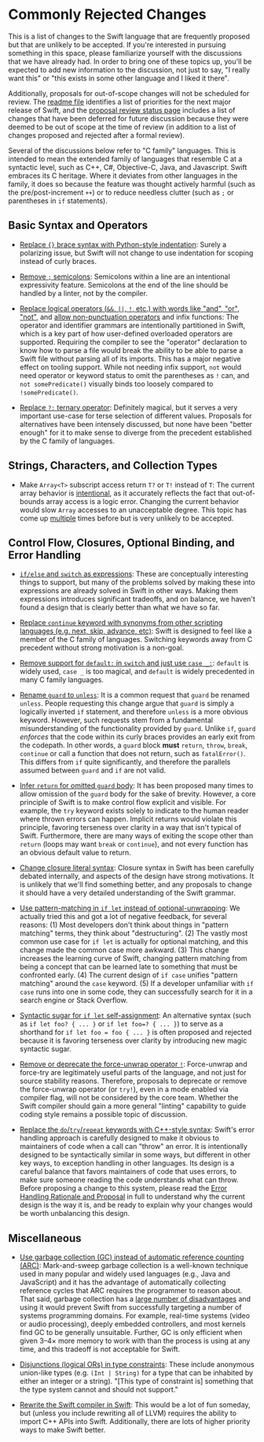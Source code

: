 # Commonly Rejected Changes 
 
This is a list of changes to the Swift language that are frequently proposed but that are unlikely to be accepted.  If you're interested in pursuing something in this space, please familiarize yourself with the discussions that we have already had.  In order to bring one of these topics up, you'll be expected to add new information to the discussion, not just to say, "I really want this" or "this exists in some other language and I liked it there".

Additionally, proposals for out-of-scope changes will not be scheduled for review. The [readme file](README.md) identifies a list of priorities for the next major release of Swift, and the [proposal review status page](https://apple.github.io/swift-evolution/) includes a list of changes that have been deferred for future discussion because they were deemed to be out of scope at the time of review (in addition to a list of changes proposed and rejected after a formal review).

Several of the discussions below refer to "C family" languages. This is intended to mean the extended family of languages that resemble C at a syntactic level, such as C++, C#, Objective-C, Java, and Javascript. Swift embraces its C heritage. Where it deviates from other languages in the family, it does so because the feature was thought actively harmful (such as the pre/post-increment `++`) or to reduce needless clutter (such as `;` or parentheses in `if` statements).

## Basic Syntax and Operators

 * [Replace `{}` brace syntax with Python-style indentation](https://lists.swift.org/pipermail/swift-evolution/Week-of-Mon-20151214/003656.html): Surely a polarizing issue, but Swift will not change to use indentation for scoping instead of curly braces.
 
 * [Remove `;` semicolons](https://lists.swift.org/pipermail/swift-evolution/Week-of-Mon-20151214/002421.html): Semicolons within a line are an intentional expressivity feature.  Semicolons at the end of the line should be handled by a linter, not by the compiler.

 * [Replace logical operators (`&&`, `||`, `!`, etc.) with words like "and", "or", "not"](https://lists.swift.org/pipermail/swift-evolution/2015-December/000032.html), and [allow non-punctuation operators](https://lists.swift.org/pipermail/swift-evolution/Week-of-Mon-20160104/005669.html) and infix functions: The operator and identifier grammars are intentionally partitioned in Swift, which is a key part of how user-defined overloaded operators are supported.  Requiring the compiler to see the "operator" declaration to know how to parse a file would break the ability to be able to parse a Swift file without parsing all of its imports.  This has a major negative effect on tooling support. While not needing infix support, `not` would need operator or keyword status to omit the parentheses as `!` can, and `not somePredicate()` visually binds too loosely compared to `!somePredicate()`.

 * [Replace `?:` ternary operator](https://lists.swift.org/pipermail/swift-evolution/Week-of-Mon-20151214/002609.html): Definitely magical, but it serves a very important use-case for terse selection of different values.  Proposals for alternatives have been intensely discussed, but none have been "better enough" for it to make sense to diverge from the precedent established by the C family of languages.

## Strings, Characters, and Collection Types

 * Make `Array<T>` subscript access return `T?` or `T!` instead of `T`: The current array behavior is [intentional](https://lists.swift.org/pipermail/swift-evolution/Week-of-Mon-20151214/002446.html), as it accurately reflects the fact that out-of-bounds array access is a logic error.  Changing the current behavior would slow `Array` accesses to an unacceptable degree. This topic has come up [multiple](https://lists.swift.org/pipermail/swift-evolution/Week-of-Mon-20151214/002425.html) times before but is very unlikely to be accepted.

## Control Flow, Closures, Optional Binding, and Error Handling

 * [`if/else` and `switch` as expressions](https://lists.swift.org/pipermail/swift-evolution/2015-December/000393.html): These are conceptually interesting things to support, but many of the problems solved by making these into expressions are already solved in Swift in other ways.  Making them expressions introduces significant tradeoffs, and on balance, we haven't found a design that is clearly better than what we have so far.

 * [Replace `continue` keyword with synonyms from other scripting languages (e.g. next, skip, advance, etc)](https://lists.swift.org/pipermail/swift-evolution/Week-of-Mon-20151221/004407.html): Swift is designed to feel like a member of the C family of languages.  Switching keywords away from C precedent without strong motivation is a non-goal.

 * [Remove support for `default:` in `switch` and just use `case _:`](https://lists.swift.org/pipermail/swift-evolution/Week-of-Mon-20151207/001422.html): `default` is widely used, `case _` is too magical, and `default` is widely precedented in many C family languages.

 * [Rename `guard` to `unless`](https://lists.swift.org/pipermail/swift-evolution/Week-of-Mon-20160104/005534.html): It is a common request that `guard` be renamed `unless`. People requesting this change argue that `guard` is simply a logically inverted `if` statement, and therefore `unless` is a more obvious keyword. However, such requests stem from a fundamental misunderstanding of the functionality provided by `guard`. Unlike `if`, `guard` *enforces* that the code within its curly braces provides an early exit from the codepath. In other words, a `guard` block **must** `return`, `throw`, `break`, `continue` or call a function that does not return, such as `fatalError()`. This differs from `if` quite significantly, and therefore the parallels assumed between `guard` and `if` are not valid.
 
 * [Infer `return` for omitted `guard` body](https://forums.swift.org/t/inferred-return-for-guard-statement/12099/11): It has been proposed many times to allow omission of the `guard` body for the sake of brevity. However, a core principle of Swift is to make control flow explicit and visible. For example, the `try` keyword exists solely to indicate to the human reader where thrown errors can happen. Implicit returns would violate this principle, favoring terseness over clarity in a way that isn't typical of Swift. Furthermore, there are many ways of exiting the scope other than `return` (loops may want `break` or `continue`), and not every function has an obvious default value to return.

 * [Change closure literal syntax](https://lists.swift.org/pipermail/swift-evolution/Week-of-Mon-20151214/002583.html): Closure syntax in Swift has been carefully debated internally, and aspects of the design have strong motivations.  It is unlikely that we'll find something better, and any proposals to change it should have a very detailed understanding of the Swift grammar.

 * [Use pattern-matching in `if let` instead of optional-unwrapping](https://lists.swift.org/pipermail/swift-evolution/Week-of-Mon-20160201/008979.html): We actually tried this and got a lot of negative feedback, for several reasons: (1) Most developers don't think about things in "pattern matching" terms, they think about "destructuring". (2) The vastly most common use case for `if let` is actually for optional matching, and this change made the common case more awkward. (3) This change increases the learning curve of Swift, changing pattern matching from being a concept that can be learned late to something that must be confronted early. (4) The current design of `if case` unifies "pattern matching" around the `case` keyword.  (5) If a developer unfamiliar with `if case` runs into one in some code, they can successfully search for it in a search engine or Stack Overflow.

 * [Syntactic sugar for `if let` self-assignment](https://lists.swift.org/pipermail/swift-evolution/Week-of-Mon-20160829/026796.html): An alternative syntax (such as `if let foo? { ... }` or `if let foo=? { ... }`) to serve as a shorthand for `if let foo = foo { ... }` is often proposed and rejected because it is favoring terseness over clarity by introducing new magic syntactic sugar.
 
 * [Remove or deprecate the force-unwrap operator `!`](https://forums.swift.org/t/moving-toward-deprecating-force-unwrap-from-swift/43455/82): Force-unwrap and force-try are legitimately useful parts of the language, and not just for source stability reasons. Therefore, proposals to deprecate or remove the force-unwrap operator (or `try!`), even in a mode enabled via compiler flag, will not be considered by the core team. Whether the Swift compiler should gain a more general "linting" capability to guide coding style remains a possible topic of discussion.

 * [Replace the `do`/`try`/`repeat` keywords with C++-style syntax](https://lists.swift.org/pipermail/swift-evolution/Week-of-Mon-20151228/004630.html): Swift's error handling approach is carefully designed to make it obvious to maintainers of code when a call can "throw" an error.  It is intentionally designed to be syntactically similar in some ways, but different in other key ways, to exception handling in other languages.  Its design is a careful balance that favors maintainers of code that uses errors, to make sure someone reading the code understands what can throw.  Before proposing a change to this system, please read the [Error Handling Rationale and Proposal](https://github.com/apple/swift/blob/master/docs/ErrorHandlingRationale.rst) in full to understand why the current design is the way it is, and be ready to explain why your changes would be worth unbalancing this design.

## Miscellaneous

 * [Use garbage collection (GC) instead of automatic reference counting (ARC)](https://lists.swift.org/pipermail/swift-evolution/Week-of-Mon-20160208/009403.html): Mark-and-sweep garbage collection is a well-known technique used in many popular and widely used languages (e.g., Java and JavaScript) and it has the advantage of automatically collecting reference cycles that ARC requires the programmer to reason about.  That said, garbage collection has a [large number of disadvantages](https://lists.swift.org/pipermail/swift-evolution/Week-of-Mon-20160208/009422.html) and using it would prevent Swift from successfully targeting a number of systems programming domains.  For example, real-time systems (video or audio processing), deeply embedded controllers, and most kernels find GC to be generally unsuitable.  Further, GC is only efficient when given 3–4× more memory to work with than the process is using at any time, and this tradeoff is not acceptable for Swift.

 * [Disjunctions (logical ORs) in type constraints](https://lists.swift.org/pipermail/swift-evolution-announce/2016-June/000182.html): These include anonymous union-like types (e.g. `(Int | String)` for a type that can be inhabited by either an integer or a string). "[This type of constraint is] something that the type system cannot and should not support."

 * [Rewrite the Swift compiler in Swift](https://github.com/apple/swift/blob/2c7b0b22831159396fe0e98e5944e64a483c356e/www/FAQ.rst): This would be a lot of fun someday, but (unless you include rewriting all of LLVM) requires the ability to import C++ APIs into Swift.  Additionally, there are lots of higher priority ways to make Swift better.

